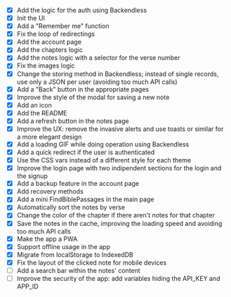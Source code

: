 - [x] Add the logic for the auth using Backendless
- [x] Init the UI
- [x] Add a "Remember me" function
- [x] Fix the loop of redirectings
- [x] Add the account page
- [x] Add the chapters logic
- [x] Add the notes logic with a selector for the verse number
- [x] Fix the images logic
- [x] Change the storing method in Backendless; instead of single records, use only a JSON per user (avoiding too much API calls)
- [x] Add a "Back" button in the appropriate pages
- [x] Improve the style of the modal for saving a new note
- [x] Add an icon
- [x] Add the README
- [x] Add a refresh button in the notes page
- [x] Improve the UX: remove the invasive alerts and use toasts or similar for a more elegant design
- [x] Add a loading GIF while doing operation using Backendless
- [x] Add a quick redirect if the user is authenticated
- [x] Use the CSS vars instead of a different style for each theme
- [x] Improve the login page with two indipendent sections for the login and the signup
- [x] Add a backup feature in the account page
- [x] Add recovery methods
- [x] Add a mini FindBiblePassages in the main page
- [x] Automatically sort the notes by verse
- [x] Change the color of the chapter if there aren't notes for that chapter
- [x] Save the notes in the cache, improving the loading speed and avoiding too much API calls
- [x] Make the app a PWA
- [x] Support offline usage in the app
- [x] Migrate from localStorage to IndexedDB
- [x] Fix the layout of the clicked note for mobile devices
- [ ] Add a search bar within the notes' content
- [ ] Improve the security of the app: add variables hiding the API_KEY and APP_ID
